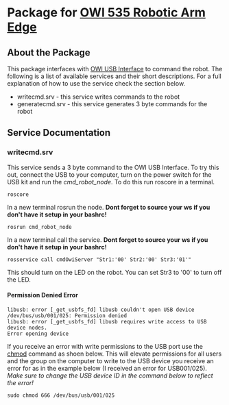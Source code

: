 # Package for [OWI 535 Robotic Arm Edge](https://www.amazon.com/OWI-Robotic-Soldering-Required-Extensive/dp/B0017OFRCY/)

## About the Package
This package interfaces with [OWI USB Interface](https://www.amazon.com/OWI-USB-Interface-Robotic-Arm/dp/B0028MBWS2) to command the robot. The following is a list of available services and their short descriptions. For a full explanation of how to use the service check the section below.

* writecmd.srv - this service writes commands to the robot
* generatecmd.srv - this service generates 3 byte commands for the robot

## Service Documentation

### writecmd.srv

This service sends a 3 byte command to the OWI USB Interface. To try this out, connect the USB to your computer, turn on the power switch for the USB kit and run the *cmd_robot_node*. To do this run roscore in a terminal.

```
roscore
```

In a new terminal rosrun the node. **Dont forget to source your ws if you don't have it setup in your bashrc!**

```
rosrun cmd_robot_node
```

In a new terminal call the service. **Dont forget to source your ws if you don't have it setup in your bashrc!**

```
rosservice call cmdOwiServer "Str1:'00' Str2:'00' Str3:'01'"
```

This should turn on the LED on the robot. You can set Str3 to '00' to turn off the LED.

#### Permission Denied Error
```
libusb: error [_get_usbfs_fd] libusb couldn't open USB device /dev/bus/usb/001/025: Permission denied
libusb: error [_get_usbfs_fd] libusb requires write access to USB device nodes.
Error opening device
```

If you receive an error with write permissions to the USB port use the [chmod](https://wiki.linuxquestions.org/wiki/Chmod) command as shoen below. This will elevate permissions for all users and the group on the computer to write to the USB device you receive an error for as in the example below (I received an error for USB001/025). *Make sure to change the USB device ID in the command below to reflect the error!*

```
sudo chmod 666 /dev/bus/usb/001/025
```

